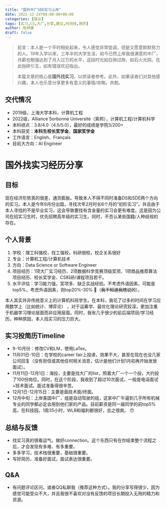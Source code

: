 ```yaml
---
title: "国外中厂SDE实习上岸"
date: 2022-12-24T08:00:00+08:00
categories: [就业]
tags: [实习,CS,大厂,分享,建议,时间线,简历]
author: 陈梓康
draft: false
---
```


> 前言：本人是一个平时相处起来，令人感觉非常低调，但是又愿意默默努力的人。19年入学以来，三年半的大学生活，如今已然上岸我很满意的中厂，月薪也勉强达到了月入过万的水平，这段时光如白驹过隙，如石火光阴。在此抛砖引玉，如有错误欢迎指出。

> 本篇文章的核心是**国外找实习**，以供读者参考。此外，如果读者们对其他感兴趣，本人也乐意分享更多有意义的事情/攻略。共勉。

## 交代情况
- 2019级，上海大学本科，计算机工程
- 2022级，Alliance Sorbonne Université（索邦），计算机工程/计算机科学
- 本科绩点：3.8/4.0（4.5/5.0），最好的成绩是学院3/200+
- 本科获奖：**本科生校长奖学金**，**国家奖学金**
- 工作语言：English、Français
- 目前大方向：AI Engineer

# 国外找实习经历分享

## 目标

现在经济形势真的很差，通货膨胀。导致本人不得不同时准备DS和SDE两个方向的实习。本人是今年9月份出国，寻找次年2月时长6个月的“初阶实习”。并且由于本人寻找的不是毕业实习，这会导致要找有含金量的实习会更有难度。这是因为公司在招实习生时，优先招聘高年级的实习生。同时，不否认某些国籍/人种歧视的存在。

## 个人背景

1. 学校：理工科强校，找工强校，科研弱校，校企关系很好
2. 专业：计算机工程/计算机技术
3. 方向：Data Science or Software Engineer
4. 项目经历：1项大厂实习经历、2项数据科学竞赛顶级奖项、1项商品推荐算法项目经历、校长奖学金、CS科研/课程项目若干。
5. 水平评估：学习能力强，奖项多、缺乏实战经验。不考虑外语因素，可能是top5%，考虑外语因素，则top20%-30% 🤒（~~我不知道我瞎说的~~）。

本人其实并非传统意义上的计算机科班学生。在本科，我花了过多的时间在学习应用数学上（比如统计、博弈论） ，对于运筹学、最优化理论研究较深，更加注重于机器学习理论层面而非应用层面。同时，我有几乎很少的前后端项目/学习经历。种种原因，本人找实习的压力巨大。

## 实习投简历Timeline

- 9-10月份：修改CV和LM，使用LaTex。
- 11月01日-10日：在学校的career fair上投递，效果不大，甚至在现在也没几家公司回复（没有拒信或其他任何相关消息，估计是他们计划1月初再开始发放面试）。
- 11月11日-12月1日：海投，主要是找大厂的list，照着大厂一个一个投，大约投了100份岗位。同时，在这个阶段，我收到了超过10次面试，一般是电话面试+技术面试。面试准备得很辛苦。
- 12月1日-12月15日：主要是面技术面/终面。
- 12月中旬：上岸美国中厂，组是自动驾驶的组，这家中厂牛逼到几乎所有机械专业的同学都必定会用到他们家的产品。目前薪资是同一届同学的前top5%高，在科技园，1周35小时，WLB和福利都很好，总之很爽。 😯

## 总结与反馈

- 找实习真的很看运气。做好connection。这个东西只有在你结束整个流程之后，才会发现有多难、有多重要。
- 多多学习，技术栈很重要，基础很重要。
- 写好简历，准备好面试，面试表达很重要。

## Q&A

- 有问题评论区问，或者QQ私聊我（推荐这种方式）。我的分享写得很少，因为感觉可能受众不大，并且我很不喜欢对没有反馈的项目长期投入无用的精力和资源。
